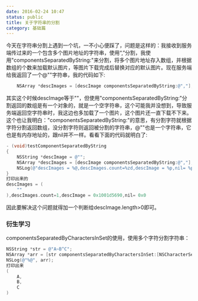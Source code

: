 ```yaml
---
date: 2016-02-24 10:47
status: public
title: 关于字符串的分割
category: 基础篇
---
```


今天在字符串分割上遇到一个坑，一不小心便踩了，问题是这样的：我接收到服务端传过来的一个包含多个图片地址的字符串，使用“,”分割，我使用"componentsSeparatedByString:"来分割，将多个图片地址存入数组，并根据数组的个数来加载默认图片，等图片下载完成后替换对应的默认图片。现在服务端给我返回了一个@""字符串，我的代码如下:
```objective-c
    NSArray *descImages = [descImage componentsSeparatedByString:@","];
```
其实这个时候descImage等于""，但使用"componentsSeparatedByString:"分割返回的数组是有一个对象的，就是一个空字符串，这个可能我并没想到，导致服务端返回空字符串时，我这边也多加载了一个图片，这个图片还一直下载不下来。这个也让我明白："componentsSeparatedByString:"的意思，有分割字符就根据字符分割返回数组，没分割字符则返回被分割的字符串，@""也是一个字符串，它也是有内存地址的，跟nil并不一样。看看下面的代码就明白了:
```objective-c
- (void)testComponentSeparatedByString
{
    NSString *descImage = @"";
    NSArray *descImages = [descImage componentsSeparatedByString:@","];
    NSLog(@"descImages = %@,descImages.count=%zd,descImage = %p,nil= %p",descImages,descImages.count,descImage,nil);
}
打印出来的
descImages = (
    ""
),descImages.count=1,descImage = 0x1001d5690,nil= 0x0
```
因此要解决这个问题就得加一个判断给descImage.length>0即可。
### 衍生学习
componentsSeparatedByCharactersInSet的使用，使用多个字符分割字符串：
```objective-c
NSString *str = @"A~B^C";
NSArray *arr = [str componentsSeparatedByCharactersInSet:[NSCharacterSet characterSetWithCharactersInString:@"^~"]];
NSLog(@"%@", arr);
打印出来
(
    A,
    B,
    C
)
```